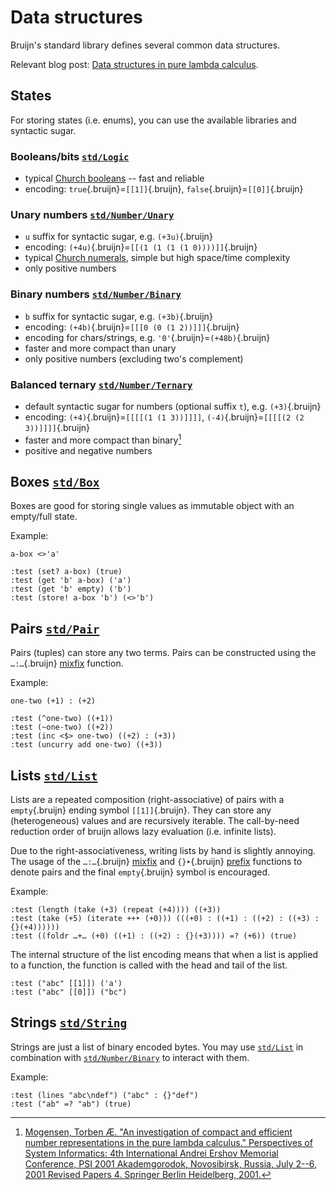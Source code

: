 # Data structures

Bruijn's standard library defines several common data structures.

Relevant blog post: [Data structures in pure lambda
calculus](https://text.marvinborner.de/2023-04-07-01.html).

## States

For storing states (i.e. enums), you can use the available libraries and
syntactic sugar.

### Booleans/bits [`std/Logic`](/std/Logic.bruijn.html)

-   typical [Church
    booleans](https://en.wikipedia.org/wiki/Church_encoding#Church_Booleans)
    -- fast and reliable
-   encoding: `true`{.bruijn}=`[[1]]`{.bruijn},
    `false`{.bruijn}=`[[0]]`{.bruijn}

### Unary numbers [`std/Number/Unary`](/std/Number_Unary.bruijn.html)

-   `u` suffix for syntactic sugar, e.g. `(+3u)`{.bruijn}
-   encoding: `(+4u)`{.bruijn}=`[[(1 (1 (1 (1 0))))]]`{.bruijn}
-   typical [Church
    numerals](https://en.wikipedia.org/wiki/Church_encoding#Church_numerals),
    simple but high space/time complexity
-   only positive numbers

### Binary numbers [`std/Number/Binary`](/std/Number_Binary.bruijn.html)

-   `b` suffix for syntactic sugar, e.g. `(+3b)`{.bruijn}
-   encoding: `(+4b)`{.bruijn}=`[[[0 (0 (1 2))]]]`{.bruijn}
-   encoding for chars/strings, e.g. `'0'`{.bruijn}=`(+48b)`{.bruijn}
-   faster and more compact than unary
-   only positive numbers (excluding two's complement)

### Balanced ternary [`std/Number/Ternary`](/std/Number_Ternary.bruijn.html)

-   default syntactic sugar for numbers (optional suffix `t`),
    e.g. `(+3)`{.bruijn}
-   encoding: `(+4)`{.bruijn}=`[[[[(1 (1 3))]]]]`,
    `(-4)`{.bruijn}=`[[[[(2 (2 3))]]]]`{.bruijn}
-   faster and more compact than binary[^1]
-   positive and negative numbers

## Boxes [`std/Box`](/std/Box.bruijn.html)

Boxes are good for storing single values as immutable object with an
empty/full state.

Example:

``` bruijn
a-box <>'a'

:test (set? a-box) (true)
:test (get 'b' a-box) ('a')
:test (get 'b' empty) ('b')
:test (store! a-box 'b') (<>'b')
```

## Pairs [`std/Pair`](/std/Pair.bruijn.html)

Pairs (tuples) can store any two terms. Pairs can be constructed using
the `…:…`{.bruijn} [mixfix](mixfix.md) function.

Example:

``` bruijn
one-two (+1) : (+2)

:test (^one-two) ((+1))
:test (~one-two) ((+2))
:test (inc <$> one-two) ((+2) : (+3))
:test (uncurry add one-two) ((+3))
```

## Lists [`std/List`](/std/List.bruijn.html)

Lists are a repeated composition (right-associative) of pairs with a
`empty`{.bruijn} ending symbol `[[1]]`{.bruijn}. They can store any
(heterogeneous) values and are recursively iterable. The call-by-need
reduction order of bruijn allows lazy evaluation (i.e. infinite lists).

Due to the right-associativeness, writing lists by hand is slightly
annoying. The usage of the `…:…`{.bruijn} [mixfix](mixfix.md) and
`{}‣`{.bruijn} [prefix](prefix.md) functions to denote pairs and the
final `empty`{.bruijn} symbol is encouraged.

Example:

``` bruijn
:test (length (take (+3) (repeat (+4)))) ((+3))
:test (take (+5) (iterate ++‣ (+0))) (((+0) : ((+1) : ((+2) : ((+3) : {}(+4))))))
:test ((foldr …+… (+0) ((+1) : ((+2) : {}(+3)))) =? (+6)) (true)
```

The internal structure of the list encoding means that when a list is
applied to a function, the function is called with the head and tail of
the list.

``` bruijn
:test ("abc" [[1]]) ('a')
:test ("abc" [[0]]) ("bc")
```

## Strings [`std/String`](/std/String.bruijn.html)

Strings are just a list of binary encoded bytes. You may use
[`std/List`](/std/List.bruijn.html) in combination with
[`std/Number/Binary`](/std/Binary.bruijn.html) to interact with them.

Example:

``` bruijn
:test (lines "abc\ndef") ("abc" : {}"def")
:test ("ab" =? "ab") (true)
```

[^1]: [Mogensen, Torben Æ. "An investigation of compact and efficient
    number representations in the pure lambda calculus." Perspectives of
    System Informatics: 4th International Andrei Ershov Memorial
    Conference, PSI 2001 Akademgorodok, Novosibirsk, Russia, July 2--6,
    2001 Revised Papers 4. Springer Berlin Heidelberg,
    2001.](https://doi.org/10.1007/3-540-45575-2_20)
